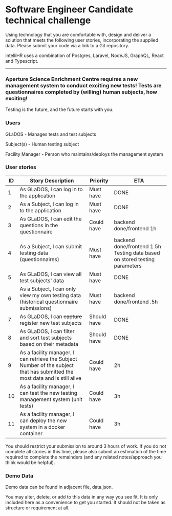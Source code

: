 # Software Engineer Candidate technical challenge

Using technology that you are comfortable with, design and deliver a solution that meets the following user stories, incorporating the supplied data.  Please submit your code via a link to a Git repository.

intelliHR uses a combination of Postgres, Laravel, NodeJS, GraphQL, React and Typescript.

---

### Aperture Science Enrichment Centre requires a new management system to conduct exciting new tests! Tests are questionnaires completed by (willing) human subjects, how exciting!

Testing is the future, and the future starts with you.

### Users

GLaDOS - Manages tests and test subjects

Subject(s) - Human testing subject

Facility Manager - Person who maintains/deploys the management system

### User stories
| ID | Story Description                                                                                                             | Priority    | ETA                                                                   |
|----|-------------------------------------------------------------------------------------------------------------------------------|-------------|------------------------------------------------------------------------|
| 1  | As GLaDOS, I can log in to the application                                                                                    | Must have   | DONE                                |
| 2  | As a Subject, I can log in to the application                                                                                 | Must have   | DONE                           |
| 3  | As GLaDOS, I can edit the questions in the questionnaire                                                                      | Could have  | backend done/frontend 1h                                                                        |
| 4  | As a Subject, I can submit testing data (questionnaires)                                                                      | Must have   | backend done/frontend 1.5h      Testing data based on stored testing parameters |
| 5  | As GLaDOS, I can view all test subjects' data                                                                                 | Must have   | DONE                                                                        |
| 6  | As a Subject, I can only view my own testing data (historical   questionnaire submissions)                                    | Must have   | backend done/frontend .5h                                                                        |
| 7  | As GLaDOS, I can ~~capture~~ register new test subjects                                                                       | Should have | DONE                                   |
| 8  | As GLaDOS, I can filter and sort test subjects based on their metadata                                                        | Should have | DONE                                                                        |
| 9  | As a facility manager, I can retrieve the Subject Number of the subject   that has submitted the most data and is still alive | Could have  | 2h                                |
| 10 | As a facility manager, I can test the new testing management system (unit   tests)                                            | Could have  | 3h                                                                        |
| 11 | As a facility manager, I can deploy the new system in a docker container                                                      | Could have  | 3h                                                                        |

You should restrict your submission to around 3 hours of work.  If you do not complete all stories in this time, please also submit an estimation of the time required to complete the remainders (and any related notes/approach you think would be helpful).

### Demo Data

Demo data can be found in adjacent file, data.json.

You may alter, delete, or add to this data in any way you see fit. It is only included here as a convenience to get you started.  It should not be taken as structure or requirement at all.
